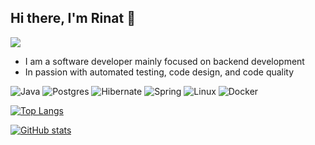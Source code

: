 ## Hi there, I'm Rinat 👋
![](https://komarev.com/ghpvc/?username=rinatcormier)

- I am a software developer mainly focused on backend development
- In passion with automated testing, code design, and code quality

![Java](https://img.shields.io/badge/java-%23ED8B00.svg?style=for-the-badge&logo=openjdk&logoColor=white)
![Postgres](https://img.shields.io/badge/postgres-%23316192.svg?style=for-the-badge&logo=postgresql&logoColor=white)
![Hibernate](https://img.shields.io/badge/Hibernate-59666C?style=for-the-badge&logo=Hibernate&logoColor=white)
![Spring](https://img.shields.io/badge/spring-%236DB33F.svg?style=for-the-badge&logo=spring&logoColor=white)
![Linux](https://img.shields.io/badge/Linux-FCC624?style=for-the-badge&logo=linux&logoColor=black)
![Docker](https://img.shields.io/badge/docker-%230db7ed.svg?style=for-the-badge&logo=docker&logoColor=white)

[![Top Langs](https://github-readme-stats.vercel.app/api/top-langs/?username=rinatcormier&layout=compact)](https://github.com/rinatcormier)

[![GitHub stats](https://github-readme-stats.vercel.app/api?username=rinatcormier)](https://github.com/rinatcormier)
